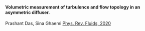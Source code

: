 #### Volumetric measurement of turbulence and flow topology in an asymmetric diffuser. <br>
Prashant Das, Sina Ghaemi [Phys. Rev. Fluids, 2020](https://doi.org/10.1103/PhysRevFluids.5.114605)     
